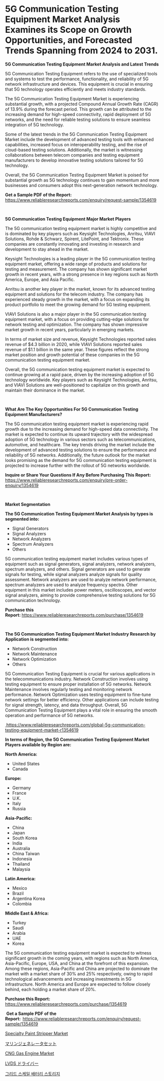 <p><h1>5G Communication Testing Equipment Market Analysis Examines its Scope on Growth Opportunities, and Forecasted Trends Spanning from 2024 to 2031.</h1></p><p><strong>5G Communication Testing Equipment Market Analysis and Latest Trends</strong></p>
<p><p>5G Communication Testing Equipment refers to the use of specialized tools and systems to test the performance, functionality, and reliability of 5G network infrastructure and devices. This equipment is crucial in ensuring that 5G technology operates efficiently and meets industry standards.</p><p>The 5G Communication Testing Equipment Market is experiencing substantial growth, with a projected Compound Annual Growth Rate (CAGR) of 13.9% during the forecast period. This growth can be attributed to the increasing demand for high-speed connectivity, rapid deployment of 5G networks, and the need for reliable testing solutions to ensure seamless integration of 5G technology.</p><p>Some of the latest trends in the 5G Communication Testing Equipment Market include the development of advanced testing tools with enhanced capabilities, increased focus on interoperability testing, and the rise of cloud-based testing solutions. Additionally, the market is witnessing collaborations between telecom companies and testing equipment manufacturers to develop innovative testing solutions tailored for 5G technology.</p><p>Overall, the 5G Communication Testing Equipment Market is poised for substantial growth as 5G technology continues to gain momentum and more businesses and consumers adopt this next-generation network technology.</p></p>
<p><strong>Get a Sample PDF of the Report:&nbsp;</strong> <a href="https://www.reliableresearchreports.com/enquiry/request-sample/1354619">https://www.reliableresearchreports.com/enquiry/request-sample/1354619</a></p>
<p>&nbsp;</p>
<p><strong>5G Communication Testing Equipment Major Market Players</strong></p>
<p><p>The 5G communication testing equipment market is highly competitive and is dominated by key players such as Keysight Technologies, Anritsu, VIAVI Solutions, Rohde & Schwarz, Spirent, LitePoint, and Tektronix. These companies are constantly innovating and investing in research and development to stay ahead in the market.</p><p>Keysight Technologies is a leading player in the 5G communication testing equipment market, offering a wide range of products and solutions for testing and measurement. The company has shown significant market growth in recent years, with a strong presence in key regions such as North America, Europe, and Asia Pacific.</p><p>Anritsu is another key player in the market, known for its advanced testing equipment and solutions for the telecom industry. The company has experienced steady growth in the market, with a focus on expanding its product portfolio to meet the growing demand for 5G testing equipment.</p><p>VIAVI Solutions is also a major player in the 5G communication testing equipment market, with a focus on providing cutting-edge solutions for network testing and optimization. The company has shown impressive market growth in recent years, particularly in emerging markets.</p><p>In terms of market size and revenue, Keysight Technologies reported sales revenue of $4.3 billion in 2020, while VIAVI Solutions reported sales revenue of $1.1 billion in the same year. These figures reflect the strong market position and growth potential of these companies in the 5G communication testing equipment market.</p><p>Overall, the 5G communication testing equipment market is expected to continue growing at a rapid pace, driven by the increasing adoption of 5G technology worldwide. Key players such as Keysight Technologies, Anritsu, and VIAVI Solutions are well-positioned to capitalize on this growth and maintain their dominance in the market.</p></p>
<p>&nbsp;</p>
<p><strong>What Are The Key Opportunities For 5G Communication Testing Equipment Manufacturers?</strong></p>
<p><p>The 5G communication testing equipment market is experiencing rapid growth due to the increasing demand for high-speed data connectivity. The market is expected to continue its upward trajectory with the widespread adoption of 5G technology in various sectors such as telecommunications, automotive, and healthcare. The key trends driving the market include the development of advanced testing solutions to ensure the performance and reliability of 5G networks. Additionally, the future outlook for the market looks promising as the demand for 5G communication testing equipment is projected to increase further with the rollout of 5G networks worldwide.</p></p>
<p><strong>Inquire or Share Your Questions If Any Before Purchasing This Report:</strong> <a href="https://www.reliableresearchreports.com/enquiry/pre-order-enquiry/1354619">https://www.reliableresearchreports.com/enquiry/pre-order-enquiry/1354619</a></p>
<p>&nbsp;</p>
<p><strong>Market Segmentation</strong></p>
<p><strong>The 5G Communication Testing Equipment Market Analysis by types is segmented into:</strong></p>
<p><ul><li>Signal Generators</li><li>Signal Analyzers</li><li>Network Analyzers</li><li>Spectrum Analyzers</li><li>Others</li></ul></p>
<p><p>5G communication testing equipment market includes various types of equipment such as signal generators, signal analyzers, network analyzers, spectrum analyzers, and others. Signal generators are used to generate signals for testing, while signal analyzers analyze signals for quality assessment. Network analyzers are used to analyze network performance, spectrum analyzers are used to analyze frequency spectra. Other equipment in this market includes power meters, oscilloscopes, and vector signal analyzers, aiming to provide comprehensive testing solutions for 5G communication technology.</p></p>
<p><strong>Purchase this Report:&nbsp;</strong><a href="https://www.reliableresearchreports.com/purchase/1354619">https://www.reliableresearchreports.com/purchase/1354619</a></p>
<p>&nbsp;</p>
<p><strong>The 5G Communication Testing Equipment Market Industry Research by Application is segmented into:</strong></p>
<p><ul><li>Network Construction</li><li>Network Maintenance</li><li>Network Optimization</li><li>Others</li></ul></p>
<p><p>5G Communication Testing Equipment is crucial for various applications in the telecommunications industry. Network Construction involves using testing equipment to ensure proper installation of 5G networks. Network Maintenance involves regularly testing and monitoring network performance. Network Optimization uses testing equipment to fine-tune network settings for better efficiency. Other applications can include testing for signal strength, latency, and data throughput. Overall, 5G Communication Testing Equipment plays a vital role in ensuring the smooth operation and performance of 5G networks.</p></p>
<p><a href="https://www.reliableresearchreports.com/global-5g-communication-testing-equipment-market-r1354619">&nbsp;https://www.reliableresearchreports.com/global-5g-communication-testing-equipment-market-r1354619</a></p>
<p><strong>In terms of Region, the 5G Communication Testing Equipment Market Players available by Region are:</strong></p>
<p>
    <p> <strong> North America: </strong>
        <ul>
            <li>United States</li>
            <li>Canada</li>
        </ul>
        </p> 
    <p> <strong> Europe: </strong>
        <ul>
            <li>Germany</li>
            <li>France</li>
            <li>U.K.</li>
            <li>Italy</li>
            <li>Russia</li>
        </ul>
        </p> 
    <p> <strong> Asia-Pacific: </strong>
        <ul>
            <li>China</li>
            <li>Japan</li>
            <li>South Korea</li>
            <li>India</li>
            <li>Australia</li>
            <li>China Taiwan</li>
            <li>Indonesia</li>
            <li>Thailand</li>
            <li>Malaysia</li>
        </ul>
        </p> 
    <p> <strong> Latin America: </strong>
        <ul>
            <li>Mexico</li>
            <li>Brazil</li>
            <li>Argentina Korea</li>
            <li>Colombia</li>
        </ul>
        </p> 
    <p> <strong> Middle East & Africa: </strong>
        <ul>
            <li>Turkey</li>
            <li>Saudi</li>
            <li>Arabia</li>
            <li>UAE</li>
            <li>Korea</li>
        </ul>
    </p>
    </p>
<p><p>The 5G communication testing equipment market is expected to witness significant growth in the coming years, with regions such as North America, Asia-Pacific, Europe, USA, and China at the forefront of this expansion. Among these regions, Asia-Pacific and China are projected to dominate the market with a market share of 30% and 25% respectively, owing to rapid technological advancements and increasing investments in 5G infrastructure. North America and Europe are expected to follow closely behind, each holding a market share of 20%.</p></p>
<p><strong>Purchase this Report: </strong><a href="https://www.reliableresearchreports.com/purchase/1354619">https://www.reliableresearchreports.com/purchase/1354619</a></p>
<p>&nbsp;<strong>Get a Sample PDF of the Report:&nbsp;&nbsp;</strong><a href="https://www.reliableresearchreports.com/enquiry/request-sample/1354619">https://www.reliableresearchreports.com/enquiry/request-sample/1354619</a></p>
<p><strong></strong></p>
<p><p><a href="https://forested-sushi-9b0.notion.site/Specialty-Paint-Stripper-Market-The-Key-To-Successful-Business-Strategy-Forecast-Till-2031-63fb8c9992614fd8b436dc6ec0c62a5a">Specialty Paint Stripper Market</a></p><p><a href="https://medium.com/@coraltrout1923/%E6%B5%B7%E6%B4%8B%E7%99%BA%E9%9B%BB%E6%A9%9F%E3%82%BB%E3%83%83%E3%83%88%E5%B8%82%E5%A0%B4-2031%E5%B9%B4%E3%81%BE%E3%81%A7%E3%81%AE%E3%83%88%E3%83%AC%E3%83%B3%E3%83%89-%E4%BA%88%E6%B8%AC-%E7%AB%B6%E4%BA%89%E5%88%86%E6%9E%90-ce099543ca92">マリンジェネレータセット</a></p><p><a href="https://view.publitas.com/reportprime-1/cng-gas-engine-market-competitive-analysis-market-trends-and-forecast-to-2031/">CNG Gas Engine Market</a></p><p><a href="https://medium.com/@lonnyguann/lvds%E3%83%89%E3%83%A9%E3%82%A4%E3%83%90%E3%83%BC%E3%83%9E%E3%83%BC%E3%82%B1%E3%83%83%E3%83%88-%E7%AB%B6%E4%BA%89%E5%88%86%E6%9E%90-%E5%B8%82%E5%A0%B4%E3%83%88%E3%83%AC%E3%83%B3%E3%83%89-2031%E5%B9%B4%E3%81%BE%E3%81%A7%E3%81%AE%E4%BA%88%E6%B8%AC-aa46948966b1">LVDS ドライバー</a></p><p><a href="https://github.com/kein8762/Market-Research-Report-List-1/blob/main/915383740397.md">그리드 스케일 배터리 스토리지</a></p></p>